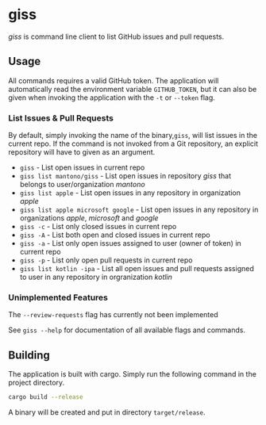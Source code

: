 # giss
*giss* is command line client to list GitHub issues and pull requests.

## Usage
All commands requires a valid GitHub token. The application will automatically read the environment variable
`GITHUB_TOKEN`, but it can also be given when invoking the application with the `-t` or `--token` flag. 
### List Issues & Pull Requests
By default, simply invoking the name of the binary,`giss`, will list issues in the current repo. If the command is not
invoked from a Git repository, an explicit repository will have to given as an argument.

- `giss` - List open issues in current repo
- `giss list mantono/giss` - List open issues in repository _giss_ that belongs to user/organization _mantono_
- `giss list apple` - List open issues in any repository in organization _apple_
- `giss list apple microsoft google` - List open issues in any repository in organizations _apple_, _microsoft_ and _google_
- `giss -c` - List only closed issues in current repo
- `giss -A` - List both open and closed issues in current repo
- `giss -a` - List only open issues assigned to user (owner of token) in current repo
- `giss -p` - List only open pull requests in current repo
- `giss list kotlin -ipa` - List all open issues and pull requests assigned to user in any repository in orgranization _kotlin_

### Unimplemented Features
The `--review-requests` flag has currently not been implemented

See `giss --help` for documentation of all available flags and commands.
## Building
The application is built with cargo. Simply run the following command in the project directory.
```bash
cargo build --release
```
A binary will be created and put in directory `target/release`. 